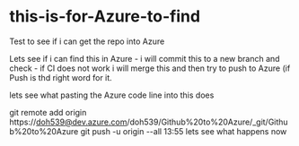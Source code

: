 # this-is-for-Azure-to-find
Test to see if i can get the repo into Azure

Lets see if i can find this in Azure - i will commit this to a new branch and check - if CI does not work i will merge this and then try to push to Azure (if Push is thd right word for it.

lets see what pasting the Azure code line into this does

git remote add origin https://doh539@dev.azure.com/doh539/Github%20to%20Azure/_git/Github%20to%20Azure
git push -u origin --all
13:55 lets see what happens now
